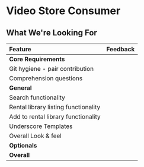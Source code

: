 # Video Store Consumer
## What We're Looking For

| Feature | Feedback    |
| :------------- | :------------- |
| **Core Requirements** |   |
| Git hygiene - pair contribution |  |
| Comprehension questions	|  |
| **General** |  |
| Search functionality |  |
| Rental library listing functionality |  |
| Add to rental library functionality  |  |
| Underscore Templates |  |
| Overall Look & feel | |
| **Optionals** |  |
|  **Overall** |  |
